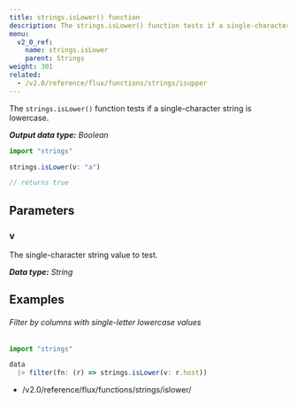 ```yaml
---
title: strings.isLower() function
description: The strings.isLower() function tests if a single-character string is lowercase.
menu:
  v2_0_ref:
    name: strings.isLower
    parent: Strings
weight: 301
related:
  - /v2.0/reference/flux/functions/strings/isupper
---
```


The `strings.isLower()` function tests if a single-character string is lowercase.

_**Output data type:** Boolean_

```js
import "strings"

strings.isLower(v: "a")

// returns true
```

## Parameters

### v
The single-character string value to test.

_**Data type:** String_

## Examples

###### Filter by columns with single-letter lowercase values
```js
import "strings"

data
  |> filter(fn: (r) => strings.isLower(v: r.host))
```
- /v2.0/reference/flux/functions/strings/islower/
